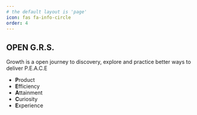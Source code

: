 ```yaml
---
# the default layout is 'page'
icon: fas fa-info-circle
order: 4
--- 
```


## OPEN G.R.S. 

Growth is a open journey to discovery, explore and practice better ways to deliver P.E.A.C.E

  * **P**roduct
  * **E**fficiency
  * **A**ttainment
  * **C**uriosity
  * **E**xperience
